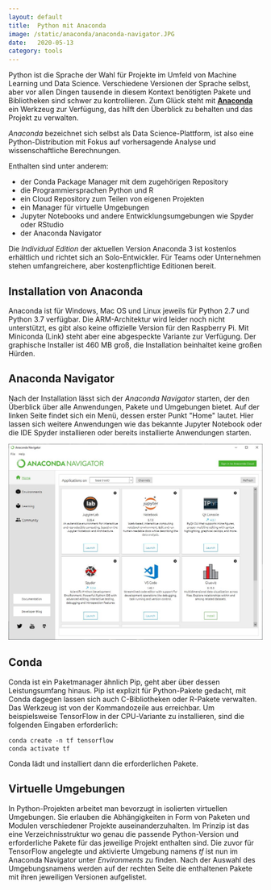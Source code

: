 ```yaml
---
layout: default
title:  Python mit Anaconda
image: /static/anaconda/anaconda-navigator.JPG
date:   2020-05-13
category: tools
---
```


Python ist die Sprache der Wahl für Projekte im Umfeld von Machine Learning und Data Science. Verschiedene Versionen der Sprache selbst, aber vor allen Dingen tausende in diesem Kontext benötigten Pakete und Bibliotheken sind schwer zu kontrollieren. Zum Glück steht mit **[Anaconda](https://www.anaconda.com/)** ein Werkzeug zur Verfügung, das hilft den Überblick zu behalten und das Projekt zu verwalten.

*Anaconda* bezeichnet sich selbst als Data Science-Plattform, ist also eine Python-Distribution mit Fokus auf vorhersagende Analyse und wissenschaftliche Berechnungen.

Enthalten sind unter anderem:

- der Conda Package Manager mit dem zugehörigen Repository
- die Programmiersprachen Python und R
- ein Cloud Repository zum Teilen von eigenen Projekten
- ein Manager für virtuelle Umgebungen
- Jupyter Notebooks und andere Entwicklungsumgebungen wie Spyder oder RStudio
- der Anaconda Navigator

Die *Individual Edition* der aktuellen Version Anaconda 3 ist kostenlos erhältlich und richtet sich an Solo-Entwickler. Für Teams oder Unternehmen stehen umfangreichere, aber kostenpflichtige Editionen bereit.

## Installation von Anaconda
Anaconda ist für Windows, Mac OS und Linux jeweils für Python 2.7 und Python 3.7 verfügbar. Die ARM-Architektur wird leider noch nicht unterstützt, es gibt also keine offizielle Version für den Raspberry Pi. Mit Miniconda (Link) steht aber eine abgespeckte Variante zur Verfügung. Der graphische Installer ist 460 MB groß, die Installation beinhaltet keine großen Hürden.

## Anaconda Navigator
Nach der Installation lässt sich der *Anaconda Navigator* starten, der den Überblick über alle Anwendungen, Pakete und Umgebungen bietet. Auf der linken Seite findet sich ein Menü, dessen erster Punkt "Home" lautet. Hier lassen sich weitere Anwendungen wie das bekannte Jupyter Notebook oder die IDE Spyder installieren oder bereits installierte Anwendungen starten.

<img src="/static/anaconda/anaconda-navigator.JPG" alt="Anaconda Navigator" class="img-fluid">

## Conda
Conda ist ein Paketmanager ähnlich Pip, geht aber über dessen Leistungsumfang hinaus. Pip ist explizit für Python-Pakete gedacht, mit Conda dagegen lassen sich auch C-Bibliotheken oder R-Pakete verwalten. Das Werkzeug ist von der Kommandozeile aus erreichbar. Um beispielsweise TensorFlow in der CPU-Variante zu installieren, sind die folgenden Eingaben erforderlich:

    conda create -n tf tensorflow
    conda activate tf

Conda lädt und installiert dann die erforderlichen Pakete.


## Virtuelle Umgebungen
In Python-Projekten arbeitet man bevorzugt in isolierten virtuellen Umgebungen. Sie erlauben die Abhängigkeiten in Form von Paketen und Modulen verschiedener Projekte auseinanderzuhalten. Im Prinzip ist das eine Verzeichnisstruktur wo genau die passende Python-Version und erforderliche Pakete für das jeweilige Projekt enthalten sind. Die zuvor für TensorFlow angelegte und aktivierte Umgebung namens *tf* ist nun im Anaconda Navigator unter *Environments* zu finden. Nach der Auswahl des Umgebungsnamens werden auf der rechten Seite die enthaltenen Pakete mit ihren jeweiligen Versionen aufgelistet.
